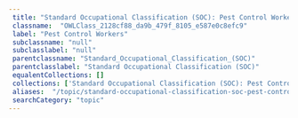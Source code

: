 ```yaml
--- 
 title: "Standard Occupational Classification (SOC): Pest Control Workers" 
 classname:  "OWLClass_2128cf88_da9b_479f_8105_e587e0c8efc9" 
 label: "Pest Control Workers" 
 subclassname: "null" 
 subclasslabel: "null" 
 parentclassname: "Standard_Occupational_Classification_(SOC)" 
 parentclasslabel: "Standard Occupational Classification (SOC)" 
 equalentCollections: [] 
 collections: ['Standard Occupational Classification (SOC): Pest Control Workers']
 aliases:  "/topic/standard-occupational-classification-soc-pest-control-workers"  
 searchCategory: "topic" 
---
```

